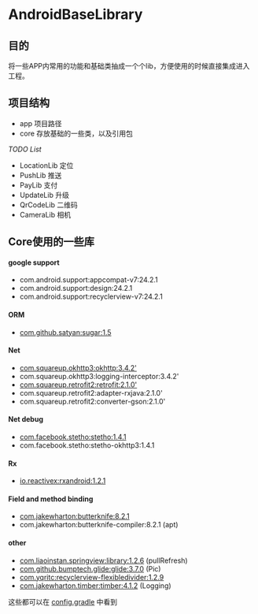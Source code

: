 # AndroidBaseLibrary

## 目的
  将一些APP内常用的功能和基础类抽成一个个lib，方便使用的时候直接集成进入工程。

## 项目结构

- app  项目路径
- core 存放基础的一些类，以及引用包

*TODO List*
  
- LocationLib 定位
- PushLib     推送
- PayLib      支付
- UpdateLib   升级
- QrCodeLib   二维码
- CameraLib   相机

## Core使用的一些库

#### google support 
- com.android.support:appcompat-v7:24.2.1
- com.android.support:design:24.2.1
- com.android.support:recyclerview-v7:24.2.1

#### ORM
- [com.github.satyan:sugar:1.5](http://satyan.github.io/sugar/)

#### Net
- [com.squareup.okhttp3:okhttp:3.4.2'](http://square.github.io/okhttp/)
- com.squareup.okhttp3:logging-interceptor:3.4.2'
- [com.squareup.retrofit2:retrofit:2.1.0'](https://square.github.io/retrofit/)
- com.squareup.retrofit2:adapter-rxjava:2.1.0'
- com.squareup.retrofit2:converter-gson:2.1.0'

#### Net debug
- [com.facebook.stetho:stetho:1.4.1](http://facebook.github.io/stetho/)
- com.facebook.stetho:stetho-okhttp3:1.4.1

#### Rx
- [io.reactivex:rxandroid:1.2.1](https://github.com/ReactiveX/RxAndroid)

#### Field and method binding
- [com.jakewharton:butterknife:8.2.1](http://jakewharton.github.io/butterknife/)
- com.jakewharton:butterknife-compiler:8.2.1 (apt)

#### other
- [com.liaoinstan.springview:library:1.2.6](https://github.com/liaoinstan/SpringView) (pullRefresh)
- [com.github.bumptech.glide:glide:3.7.0](https://github.com/bumptech/glide) (Pic)
- [com.yqritc:recyclerview-flexibledivider:1.2.9](https://github.com/yqritc/RecyclerView-FlexibleDivider)
- [com.jakewharton.timber:timber:4.1.2](https://github.com/JakeWharton/timber) (Logging)

这些都可以在 [config.gradle](https://github.com/tanxiaoluo/AndroidBaseLibrary/blob/master/config.gradle) 中看到